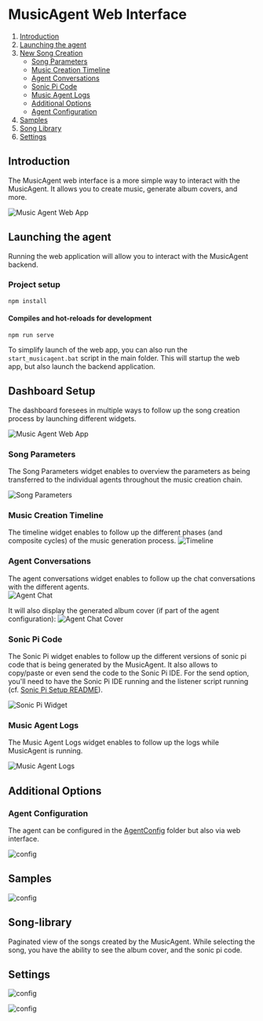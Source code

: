 # MusicAgent Web Interface

1. [Introduction](#introduction)
2. [Launching the agent](#launching-the-agent)
3. [New Song Creation](#new-song-creation)
    - [Song Parameters](#song-parameters)
    - [Music Creation Timeline](#music-creation-timeline)
    - [Agent Conversations](#agent-conversations)
    - [Sonic Pi Code](#sonic-pi-code)
    - [Music Agent Logs](#music-agent-logs)
    - [Additional Options](#additional-options)
    - [Agent Configuration](#agent-configuration)
4. [Samples](#samples)
5. [Song Library](#song-library)
6. [Settings](#settings)
   
## Introduction
The MusicAgent web interface is a more simple way to interact with the MusicAgent. 
It allows you to create music, generate album covers, and more.

![Music Agent Web App](../Assets/ma_webapp.png)

## Launching the agent

Running the web application will allow you to interact with the MusicAgent backend.

### Project setup
```
npm install
```

#### Compiles and hot-reloads for development
```
npm run serve
```
To simplify launch of the web app, you can also run  the `start_musicagent.bat` script in the main folder.
This will startup the web app, but also launch the backend application.

## Dashboard Setup

The dashboard foresees in multiple ways to follow up the song creation process by launching different widgets.

![Music Agent Web App](../Assets/dashboard.png)

### Song Parameters

The Song Parameters widget enables to overview the parameters as being transferred to the individual agents throughout the music creation chain.

![Song Parameters](../Assets/songparameters.png)

### Music Creation Timeline

The timeline widget enables to follow up the different phases (and composite cycles) of the music generation process.
![Timeline](../Assets/timeline.png)

### Agent Conversations

The agent conversations widget enables to follow up the chat conversations with the different agents.     
![Agent Chat](../Assets/agent_chats.png)

It will also display the generated album cover (if part of the agent configuration):
![Agent Chat Cover](../Assets/agent_chats_cover.png)

### Sonic Pi Code

The Sonic Pi widget enables to follow up the different versions of sonic pi code that is being generated by the MusicAgent.
It also allows to copy/paste or even send the code to the Sonic Pi IDE.
For the send option, you'll need to have the Sonic Pi IDE running and the listener script running (cf. [Sonic Pi Setup README](../SonicPi/Setup/README.md)).

![Sonic Pi Widget](../Assets/sonicpiwidget.png)

### Music Agent Logs

The Music Agent Logs widget enables to follow up the logs while MusicAgent is running.

![Music Agent Logs](../Assets/musicagentlogs.png)

## Additional Options

### Agent Configuration
The agent can be configured in the [AgentConfig](AgentConfig) folder but also via web interface.

![config](../Assets/configwidget.png)


## Samples

![config](../Assets/WebApp/samples_playback.png)

## Song-library
Paginated view of the songs created by the MusicAgent.
While selecting the song, you have the ability to see the album cover, and the sonic pi code.

## Settings

![config](../Assets/WebApp/settings_general.png)

![config](../Assets/WebApp/settings_agents.png)
